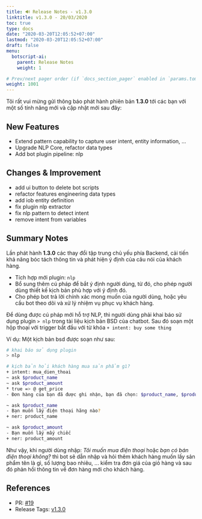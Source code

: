 ```yaml
---
title: 🔊 Release Notes - v1.3.0
linktitle: v1.3.0 - 20/03/2020
toc: true
type: docs
date: "2020-03-20T12:05:52+07:00"
lastmod: "2020-03-20T12:05:52+07:00"
draft: false
menu:
  botscript-ai:
    parent: Release Notes
    weight: 1

# Prev/next pager order (if `docs_section_pager` enabled in `params.toml`)
weight: 1001
---
```


Tôi rất vui mừng gửi thông báo phát hành phiên bản **1.3.0** tới các bạn với một số tính năng mới và cập nhật mới sau đây:

## New Features

* Extend pattern capability to capture user intent, entity information, ...
* Upgrade NLP Core, refactor data types
* Add bot plugin pipeline: nlp

## Changes & Improvement

* add ui button to delete bot scripts
* refactor features engineering data types
* add iob entity definition
* fix plugin nlp extractor
* fix nlp pattern to detect intent
* remove intent from variables

## Summary Notes

Lần phát hành **1.3.0** các thay đổi tập trung chủ yếu phía Backend, cải tiến khả năng bóc tách thông tin và phát hiện ý định của câu nói của khách hàng.

* Tích hợp mới plugin: `nlp`
* Bổ sung thêm cú pháp để bắt ý định người dùng, từ đó, cho phép người dùng thiết kế kịch bản phù hợp với ý định đó.
* Cho phép bot trả lời chính xác mong muốn của người dùng, hoặc yêu cầu bot theo dõi và xử lý nhiệm vụ phục vụ khách hàng.

Để dùng được cú pháp mới hỗ trợ NLP, thì người dùng phải khai báo sử dụng plugin `> nlp` trong tài liệu kịch bản BSD của chatbot. Sau đó soạn một hộp thoại với trigger bắt đầu với từ khóa `+ intent: buy some thing` 

Ví dụ: Một kịch bản bsd được soạn như sau:

```bash
# khai báo sử dụng plugin
> nlp

# kịch bản hỏi khách hàng mua sản phẩm gì?
+ intent: mua_dien_thoai
~ ask $product_name
~ ask $product_amount
* true => @ get_price
- Đơn hàng của bạn đã được ghi nhận, bạn đã chọn: $product_name, $product_amount với giá $product_price

~ ask $product_name
- Bạn muốn lấy điện thoại hãng nào?
+ ner: product_name

~ ask $product_amount
- Bạn muốn lấy mấy chiếc
+ ner: product_amount
```

Như vậy, khi người dùng nhập: *Tôi muốn mua điện thoại* hoặc *bạn có bán điện thoại không?* thì bot sẽ dẫn nhập và hỏi thêm khách hàng muốn lấy sản phẩm tên là gì, số lượng bao nhiêu, ... kiểm tra đơn giá của giỏ hàng và sau đó phản hồi thông tin về đơn hàng mới cho khách hàng.

## References

* PR: [#19](https://github.com/vunb/botscript.ai/pull/19)
* Release Tags: [v1.3.0](https://github.com/vunb/botscript.ai/releases/tag/1.3.0)
